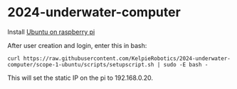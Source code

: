 # 2024-underwater-computer

Install [Ubuntu on raspberry pi](https://ubuntu.com/download/raspberry-pi/thank-you?version=23.10&architecture=server-arm64+raspi)

After user creation and login, enter this in bash:

`curl https://raw.githubusercontent.com/KelpieRobotics/2024-underwater-computer/scope-1-ubuntu/scripts/setupscript.sh | sudo -E bash -`

This will set the static IP on the pi to 192.168.0.20.
